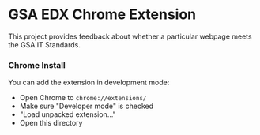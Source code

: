 # GSA EDX Chrome Extension

This project provides feedback about whether a particular webpage meets the GSA IT Standards.

### Chrome Install

You can add the extension in development mode:

- Open Chrome to `chrome://extensions/`
- Make sure "Developer mode" is checked
- "Load unpacked extension..."
- Open this directory
